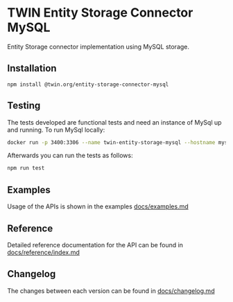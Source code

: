 # TWIN Entity Storage Connector MySQL

Entity Storage connector implementation using MySQL storage.

## Installation

```shell
npm install @twin.org/entity-storage-connector-mysql
```

## Testing

The tests developed are functional tests and need an instance of MySql up and running. To run MySql locally:

```sh
docker run -p 3400:3306 --name twin-entity-storage-mysql --hostname mysql -e MYSQL_ROOT_PASSWORD=password -d mysql:latest
```

Afterwards you can run the tests as follows:

```sh
npm run test
```

## Examples

Usage of the APIs is shown in the examples [docs/examples.md](docs/examples.md)

## Reference

Detailed reference documentation for the API can be found in [docs/reference/index.md](docs/reference/index.md)

## Changelog

The changes between each version can be found in [docs/changelog.md](docs/changelog.md)
